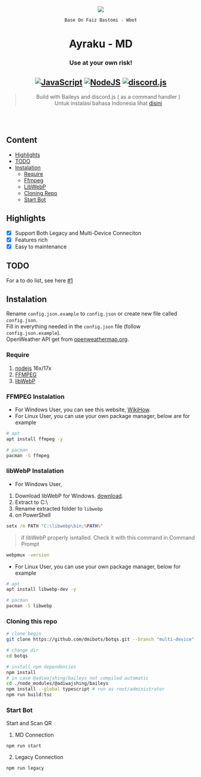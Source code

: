 <div align="center">
    
<img src="hhttps://telegra.ph/file/2ab10e489245c2966e882.jpg">
    
    Base On Faiz Bastomi - Wbot

# Ayraku - MD
### Use at your own risk!

## [![JavaScript](https://img.shields.io/badge/JavaScript-d6cc0f?style=for-the-badge&logo=javascript&logoColor=white)](https://javascript.com) [![NodeJS](https://img.shields.io/badge/Node.js-43853D?style=for-the-badge&logo=node.js&logoColor=white)](https://nodejs.org/) [![discord.js](https://img.shields.io/badge/discord.js-0026a3?style=for-the-badge&logo=discord&logoColor=white)](https://discord.js.org)

> Build with Baileys and discord.js ( as a command handler ) <br />
Untuk instalasi bahasa Indonesia lihat [disini](./ID.md)<br />

</div><br />
<br />

## Content
- [Highlights](#highlights)
- [TODO](#todo)
- [Instalation](#instalation)
    - [Require](#require)
    - [Ffmpeg](#ffmpeg-instalation)
    - [LibWebP](#libwebp-instalation)
    - [Cloning Repo](#cloning-this-repo)
    - [Start Bot](#start-bot)

## Highlights

- [x] Support Both Legacy and Multi-Device Conneciton
- [x] Features rich
- [x] Easy to maintenance

## TODO
For a to do list, see here [#1](https://github.com/dmibots/botqs/issues/1)

## Instalation
Rename `config.json.example` to `config.json` or create new file called `config.json`.<br />
Fill in everything needed in the `config.json` file (follow `config.json.example`).<br />
OpenWeather API get from [openweathermap.org](https://openweathermap.org).

### Require
1. [nodejs](https://nodejs.org/en/download) 16x/17x
2. [FFMPEG](https://ffmpeg.org)
3. [libWebP](https://developers.google.com/speed/webp/download)

### FFMPEG Instalation
- For Windows User, you can see this website, [WikiHow](https://www.wikihow.com/Install-FFmpeg-on-Windows).<br />
- For Linux User, you can use your own package manager, below are for example

```bash
# apt
apt install ffmpeg -y

# pacman
pacman -S ffmpeg
```

### libWebP Instalation
- For Windows User, 
1. Download libWebP for Windows. [download](https://developers.google.com/speed/webp/download).
2. Extract to C:\
3. Rename extracted folder to `libwebp`
4. on PowerShell
```cmd
setx /m PATH "C:\libwebp\bin;%PATH%"
```
> if libWebP properly isntalled. Check it with this command in Command Prompt
```cmd
webpmux -version
```

- For Linux User, you can use your own package manager, below for example
```bash
# apt
apt install libwebp-dev -y

# pacman
pacman -S libwebp
```

### Cloning this repo
```bash
# clone begin
git clone https://github.com/dmibots/botqs.git --branch "multi-device"

# change dir
cd botqs

# install npm dependencies
npm install
# in case @adiwajshing/baileys not compiled automatic
cd ./node_modules/@adiwajshing/baileys
npm install --global typescript # run as root/administrator
npm run build:tsc
```

### Start Bot
Start and Scan QR<br />
1. MD Connection
```
npm run start
```
2. Legacy Connection
```
npm run legacy
```
